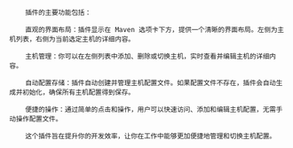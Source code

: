         插件的主要功能包括：

        直观的界面布局：插件显示在 Maven 选项卡下方，提供一个清晰的界面布局。左侧为主机列表，右侧为当前选定主机的详细内容。

        主机管理：你可以在左侧列表中添加、删除或切换主机，实时查看并编辑主机的详细内容。

        自动配置存储：插件自动创建并管理主机配置文件。如果配置文件不存在，插件会自动生成并初始化，确保所有主机配置得到保存。

        便捷的操作：通过简单的点击和操作，用户可以快速访问、添加和编辑主机配置，无需手动操作配置文件。

        这个插件旨在提升你的开发效率，让你在工作中能够更加便捷地管理和切换主机配置。
